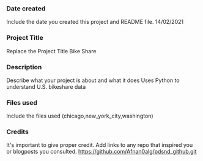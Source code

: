 ### Date created
Include the date you created this project and README file.
14/02/2021
### Project Title
Replace the Project Title
Bike Share
### Description
Describe what your project is about and what it does
Uses Python to understand U.S. bikeshare data

### Files used
Include the files used
(chicago,new_york_city,washington)
### Credits
It's important to give proper credit. Add links to any repo that inspired you or blogposts you consulted.
https://github.com/Afnan0alg/pdsnd_github.git
